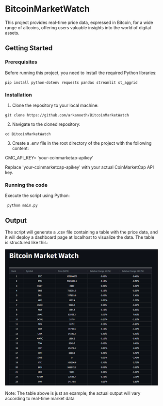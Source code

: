 # BitcoinMarketWatch

This project provides real-time price data, expressed in Bitcoin, for a wide range of altcoins, offering users valuable insights into the world of digital assets.

## Getting Started

### Prerequisites

Before running this project, you need to install the required Python libraries:


`
pip install python-dotenv requests pandas streamlit st_aggrid
`

### Installation
1. Clone the repository to your local machine:

`git clone https://github.com/arkanoeth/BitcoinMarketWatch`  

2. Navigate to the cloned repository:

`cd BitcoinMarketWatch`

3. Create a .env file in the root directory of the project with the following content:

CMC_API_KEY= 'your-coinmarketap-apikey'

Replace 'your-coinmarketcap-apikey' with your actual CoinMarketCap API key.

### Running the code

Execute the script using Python:

` python main.py`


## Output

The script will generate a .csv file containing a table with the price data, and it will deploy a dashboard page at localhost to visualize the data.
The table is structured like this:

![Alt text](image.png)

Note: The table above is just an example; the actual output will vary according to real-time market data

